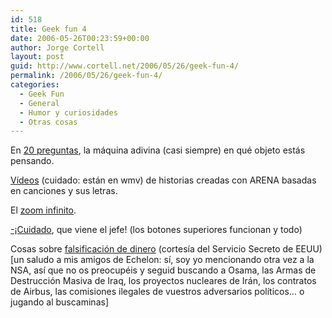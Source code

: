 ```yaml
---
id: 518
title: Geek fun 4
date: 2006-05-26T00:23:59+00:00
author: Jorge Cortell
layout: post
guid: http://www.cortell.net/2006/05/26/geek-fun-4/
permalink: /2006/05/26/geek-fun-4/
categories:
  - Geek Fun
  - General
  - Humor y curiosidades
  - Otras cosas
---
```

En <a target="_blank" title="20 preguntas" href="http://www.20q.net/">20 preguntas</a>, la máquina adivina (casi siempre) en qué objeto estás pensando.

<a title="Sand Fantasy Videos" target="_blank" href="http://sandfantasy.com/videoclips/videoclips.htm">Ví­deos</a> (cuidado: están en wmv) de historias creadas con ARENA basadas en canciones y sus letras.

El <a title="Zoom infinito" target="_blank" href="http://interact10ways.com/usa/information_interactive.htm">zoom infinito</a>.

<a title="fake spreadsheet" target="_blank" href="http://www.ezprezzo.com/worksheet.html">-¡Cuidado</a>, que viene el jefe! (los botones superiores funcionan y todo)

Cosas sobre <a title="Counterfeit Money" target="_blank" href="http://www.secretservice.gov/know_your_money.shtml">falsificación de dinero</a> (cortesí­a del Servicio Secreto de EEUU) [un saludo a mis amigos de Echelon: sí­, soy yo mencionando otra vez a la NSA, así­ que no os preocupéis y seguid buscando a Osama, las Armas de Destrucción Masiva de Iraq, los proyectos nucleares de Irán, los contratos de Airbus, las comisiones ilegales de vuestros adversarios polí­ticos&#8230; o jugando al buscaminas]